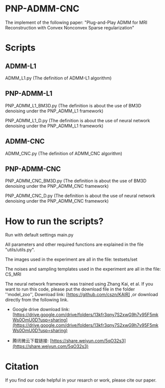 # PNP-ADMM-CNC

The implement of the following paper:
 "Plug-and-Play ADMM for MRI Reconstruction with Convex Nonconvex Sparse regularization"

# Scripts

## ADMM-L1

ADMM_L1.py (The definition of ADMM-L1 algorithm)

## PNP-ADMM-L1

PNP_ADMM_L1_BM3D.py (The definition is about the use of BM3D denoising under the PNP_ADMM_L1 framework)

PNP_ADMM_L1_D.py (The definition is about the use of neural network denoising under the PNP_ADMM_L1 framework)

## ADMM-CNC

ADMM_CNC.py (The definition of ADMM_CNC algorithm)

## PNP-ADMM-CNC

PNP_ADMM_CNC_BM3D.py (The definition is about the use of BM3D denoising under the PNP_ADMM_CNC framework)

PNP_ADMM_CNC_D.py (The definition is about the use of neural network denoising under the PNP_ADMM_CNC framework)

# How to run the scripts?

Run with default settings main.py

All parameters and other required functions are explained in the file "utils/utils.py".

The images used in the experiment are all in the file: testsets/set

The noises and sampling templates used in the experiment are all in the file: CS_MRI

The neural network framework was trained using Zhang Kai, et al. If you want to run this code, please put the download file in the folder ''model_zoo'',
Download link: [https://github.com/cszn/KAIR] ,or download directly from the following link.

*  Google drive download link: [https://drive.google.com/drive/folders/13kfr3qny7S2xwG9h7v95F5mkWs0OmU0D?usp=sharing](https://drive.google.com/drive/folders/13kfr3qny7S2xwG9h7v95F5mkWs0OmU0D?usp=sharing)

*  腾讯微云下载链接: [https://share.weiyun.com/5qO32s3](https://share.weiyun.com/5qO32s3)

# Citation

If you find our code helpful in your resarch or work, please cite our paper.